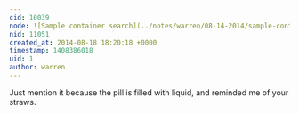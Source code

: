 ```yaml
---
cid: 10039
node: ![Sample container search](../notes/warren/08-14-2014/sample-container-search)
nid: 11051
created_at: 2014-08-18 18:20:18 +0000
timestamp: 1408386018
uid: 1
author: warren
---
```


Just mention it because the pill is filled with liquid, and reminded me of your straws. 